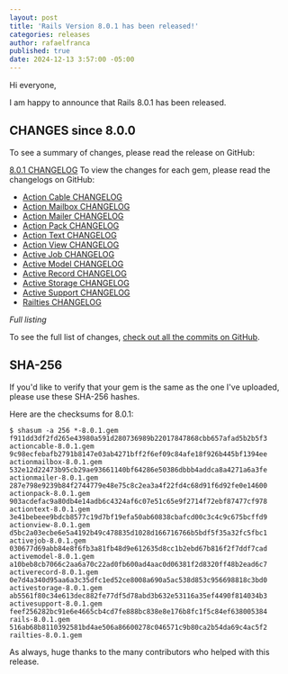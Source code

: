 ```yaml
---
layout: post
title: 'Rails Version 8.0.1 has been released!'
categories: releases
author: rafaelfranca
published: true
date: 2024-12-13 3:57:00 -05:00
---
```


Hi everyone,

I am happy to announce that Rails 8.0.1 has been released.


## CHANGES since 8.0.0

To see a summary of changes, please read the release on GitHub:

[8.0.1 CHANGELOG](https://github.com/rails/rails/releases/tag/v8.0.1)
To view the changes for each gem, please read the changelogs on GitHub:
* [Action Cable CHANGELOG](https://github.com/rails/rails/blob/v8.0.1/actioncable/CHANGELOG.md)
* [Action Mailbox CHANGELOG](https://github.com/rails/rails/blob/v8.0.1/actionmailbox/CHANGELOG.md)
* [Action Mailer CHANGELOG](https://github.com/rails/rails/blob/v8.0.1/actionmailer/CHANGELOG.md)
* [Action Pack CHANGELOG](https://github.com/rails/rails/blob/v8.0.1/actionpack/CHANGELOG.md)
* [Action Text CHANGELOG](https://github.com/rails/rails/blob/v8.0.1/actiontext/CHANGELOG.md)
* [Action View CHANGELOG](https://github.com/rails/rails/blob/v8.0.1/actionview/CHANGELOG.md)
* [Active Job CHANGELOG](https://github.com/rails/rails/blob/v8.0.1/activejob/CHANGELOG.md)
* [Active Model CHANGELOG](https://github.com/rails/rails/blob/v8.0.1/activemodel/CHANGELOG.md)
* [Active Record CHANGELOG](https://github.com/rails/rails/blob/v8.0.1/activerecord/CHANGELOG.md)
* [Active Storage CHANGELOG](https://github.com/rails/rails/blob/v8.0.1/activestorage/CHANGELOG.md)
* [Active Support CHANGELOG](https://github.com/rails/rails/blob/v8.0.1/activesupport/CHANGELOG.md)
* [Railties CHANGELOG](https://github.com/rails/rails/blob/v8.0.1/railties/CHANGELOG.md)


*Full listing*

To see the full list of changes, [check out all the commits on
GitHub](https://github.com/rails/rails/compare/v8.0.0...v8.0.1).

## SHA-256

If you'd like to verify that your gem is the same as the one I've uploaded,
please use these SHA-256 hashes.

Here are the checksums for 8.0.1:

```
$ shasum -a 256 *-8.0.1.gem
f911dd3df2fd265e43980a591d280736989b22017847868cbb657afad5b2b5f3  actioncable-8.0.1.gem
9c98ecfebafb2791b8147e03ab4271bff2f6ef09c84afe18f926b445bf1394ee  actionmailbox-8.0.1.gem
532e12d22473b95cb29ae93661140bf64286e50386dbbb4addca8a4271a6a3fe  actionmailer-8.0.1.gem
287e798e9239b84f2744779e48e75c8c2ea3a4f22fd4c68d91f6d92fe0e14600  actionpack-8.0.1.gem
903acdefac9a80db4e14adb6c4324af6c07e51c65e9f2714f72ebf87477cf978  actiontext-8.0.1.gem
3e41bebeee9bdcb8577c19d7bf19efa50ab60838cbafcd00c3c4c9c675bcffd9  actionview-8.0.1.gem
d5bc2a03ecbe6e5a4192b49c478835d1028d166716766b5bdf5f35a32fc5fbc1  activejob-8.0.1.gem
030677d69abb84e8f6fb3a81fb48d9e612635d8cc1b2ebd67b816f2f7ddf7cad  activemodel-8.0.1.gem
a10beb8cb7066c2aa6a70c22ad0fb600ad4aac0d06381f2d8320ff48b2ead6c7  activerecord-8.0.1.gem
0e7d4a340d95aa6a3c35dfc1ed52ce8008a690a5ac538d853c956698818c3bd0  activestorage-8.0.1.gem
ab5561f80c34e613dec882fe77df5d78abd3b632e53116a35ef4490f814034b3  activesupport-8.0.1.gem
feef256282bc91e6e4665cb4cd7fe888bc838e8e176b8fc1f5c84ef638005384  rails-8.0.1.gem
516ab68b8110392581bd4ae506a86600278c046571c9b80ca2b54da69c4ac5f2  railties-8.0.1.gem
```

As always, huge thanks to the many contributors who helped with this release.
